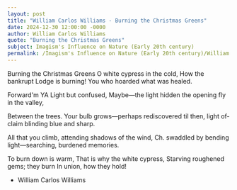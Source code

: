 ```yaml
---
layout: post
title: "William Carlos Williams - Burning the Christmas Greens"
date: 2024-12-30 12:00:00 -0000
author: William Carlos Williams
quote: "Burning the Christmas Greens"
subject: Imagism's Influence on Nature (Early 20th century)
permalink: /Imagism's Influence on Nature (Early 20th century)/William Carlos Williams/William Carlos Williams - Burning the Christmas Greens
---
```


Burning the Christmas Greens
O white cypress in the cold,
How the bankrupt Lodge is burning!
You who hoarded what was healed.

Forward'm YA
Light but confused,
Maybe—the light hidden
the opening fly in
the valley,

Between the trees.
Your bulb grows—perhaps rediscovered
til then, light of-claim
blinding blue and sharp.

All that you climb,
attending shadows of the wind,
Ch. swaddled by bending light—searching,
burdened memories.

To burn down is warm,
That is why the white cypress,
Starving roughened gems; they burn
In union, how they hold!

- William Carlos Williams
